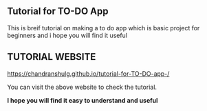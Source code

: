 ## Tutorial for TO-DO App
This is breif tutorial on making a to do app which is basic project for beginners and i hope you will find it useful

## TUTORIAL WEBSITE
https://chandranshulg.github.io/tutorial-for-TO-DO-app-/  

You can visit the above website to check the tutorial.

**I hope you will find it easy to understand and useful**
